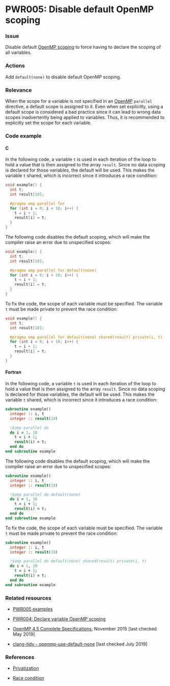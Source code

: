 # PWR005: Disable default OpenMP scoping

### Issue

Disable default
[OpenMP scoping](../../Glossary/Variable-scoping-in-the-context-of-OpenMP.md) to
force having to declare the scoping of all variables.

### Actions

Add `default(none)` to disable default OpenMP scoping.

### Relevance

When the scope for a variable is not specified in an
[OpenMP](../../Glossary/OpenMP.md) `parallel` directive, a default scope is assigned
to it. Even when set explicitly, using a default scope is considered a bad
practice since it can lead to  wrong data scopes inadvertently being applied to
variables. Thus, it is recommended to explicitly set the scope for each
variable.

### Code example

#### C

In the following code, a variable `t` is used in each iteration of the loop to
hold a value that is then assigned to the array `result`. Since no data scoping
is declared for those variables, the default will be used. This makes the
variable `t` shared, which is incorrect since it introduces a race condition:

```c
void example() {
  int t;
  int result[10];

  #pragma omp parallel for
  for (int i = 0; i < 10; i++) {
    t = i + 1;
    result[i] = t;
  }
}
```

The following code disables the default scoping, which will make the compiler
raise an error due to unspecified scopes:

```c
void example() {
  int t;
  int result[10];

  #pragma omp parallel for default(none)
  for (int i = 0; i < 10; i++) {
    t = i + 1;
    result[i] = t;
  }
}
```

To fix the code, the scope of each variable must be specified. The variable `t`
must be made private to prevent the race condition:

```c
void example() {
  int t;
  int result[10];

  #pragma omp parallel for default(none) shared(result) private(i, t)
  for (int i = 0; i < 10; i++) {
    t = i + 1;
    result[i] = t;
  }
}
```

#### Fortran

In the following code, a variable `t` is used in each iteration of the loop to
hold a value that is then assigned to the array `result`. Since no data scoping
is declared for those variables, the default will be used. This makes the
variable `t` shared, which is incorrect since it introduces a race condition:

```fortran
subroutine example()
  integer :: i, t
  integer :: result(10)

  !$omp parallel do
  do i = 1, 10
    t = i + 1;
    result(i) = t;
  end do
end subroutine example
```

The following code disables the default scoping, which will make the compiler
raise an error due to unspecified scopes:

```fortran
subroutine example()
  integer :: i, t
  integer :: result(10)

  !$omp parallel do default(none)
  do i = 1, 10
    t = i + 1;
    result(i) = t;
  end do
end subroutine example
```

To fix the code, the scope of each variable must be specified. The variable `t`
must be made private to prevent the race condition:

```fortran
subroutine example()
  integer :: i, t
  integer :: result(10)

  !$omp parallel do default(none) shared(result) private(i, t)
  do i = 1, 10
    t = i + 1;
    result(i) = t;
  end do
end subroutine example
```

### Related resources

* [PWR005 examples](https://github.com/codee-com/open-catalog/tree/main/Checks/PWR005/)

* [PWR004: Declare variable OpenMP scoping](../PWR004/README.md)

* [OpenMP 4.5 Complete Specifications](https://www.openmp.org/wp-content/uploads/openmp-4.5.pdf),
November 2015 [last checked May 2019]

* [clang-tidy - openmp-use-default-none](https://clang.llvm.org/extra/clang-tidy/checks/openmp-use-default-none.html)
[last checked July 2019]

### References

* [Privatization](https://en.wikipedia.org/wiki/Privatization_(computer_programming))

* [Race condition](https://en.wikipedia.org/wiki/Race_condition)
